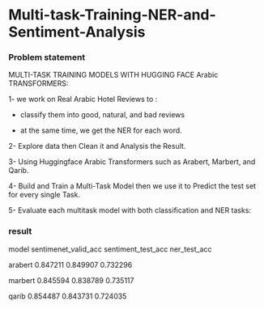 # Multi-task-Training-NER-and-Sentiment-Analysis

### Problem statement
MULTI-TASK TRAINING MODELS WITH  HUGGING FACE Arabic TRANSFORMERS:

1- we work on Real Arabic Hotel Reviews to :

- classify them into good, natural, and bad reviews 

- at the same time, we get the NER for each word.

2- Explore data then Clean it and Analysis the Result.

3- Using Huggingface Arabic Transformers such as Arabert, Marbert, and Qarib.

4- Build and Train a Multi-Task Model then we use it to Predict the test set for every single Task.

5- Evaluate each multitask model with both classification and NER tasks:

### result
model  sentimenet_valid_acc  sentiment_test_acc  ner_test_acc

arabert      0.847211          0.849907              0.732296

marbert      0.845594          0.838789              0.735117

qarib        0.854487          0.843731              0.724035
